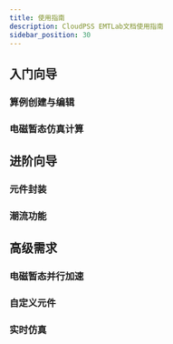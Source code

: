 ```yaml
---
title: 使用指南
description: CloudPSS EMTLab文档使用指南
sidebar_position: 30
---
```



## 入门向导
### 算例创建与编辑
### 电磁暂态仿真计算

## 进阶向导
### 元件封装
### 潮流功能

## 高级需求
### 电磁暂态并行加速
### 自定义元件
### 实时仿真